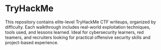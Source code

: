 # TryHackMe
This repository contains elite-level TryHackMe CTF writeups, organized by difficulty. Each walkthrough includes real-world exploitation techniques, tools used, and lessons learned. Ideal for cybersecurity learners, red teamers, and recruiters looking for practical offensive security skills and project-based experience.
